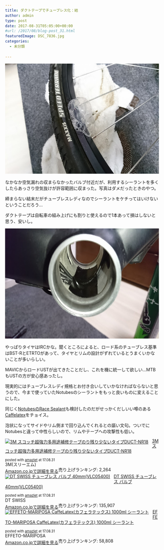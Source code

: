 ```yaml
---
title: ダクトテープでチューブレス化：結
author: admin
type: post
date: 2017-08-31T05:05:00+00:00
#url: /2017/08/blog-post_31.html
featuredImage: DSC_7836.jpg
categories:
  - 未分類

---
```

<div class="separator" style="clear: both; text-align: center;">
  <img border="0" data-original-height="900" data-original-width="1600" height="360" src="./DSC_7836.jpg" width="640" />
</div>

なかなか空気漏れの収まらなかったバルブ付近だが、利用するシーラントを多くしたらあっさり空気抜けが許容範囲に収まった。写真はダメだったときのやつ。

締まらない結末だがチューブレスレディなのでシーラントをケチってはいけないということだろう…

ダクトテープは自転車の組み上げにも割りと使えるので1本あって損はしないと思う、安いし。

<div class="separator" style="clear: both; text-align: center;">
  <img border="0" data-original-height="900" data-original-width="1600" height="360" src="./DSC_7854.jpg" width="640" />
</div>

やっぱりタイヤはIRCかな。聞くところによると、ロード系のチューブレス基準はBST-RとETRTOがあって、タイヤとリムの設計がずれているとうまくいかないことが多いらしい。

MAVICからロードUSTが出てきたことだし、これを機に統一して欲しい…MTBもUSTの方が安心感あったし。

現実的にはチューブレスレディ規格とお付き合いしていかなければならないと思うので、今まで使っていたNotubesのシーラントをもっと良いものに変えることにした。

同じく<a href="http://amzn.to/2eshsPc" target="_blank">NotubesのRace Sealant</a>も検討したのだがせっかくだしいい噂のある<a href="http://amzn.to/2xP3z1x" target="_blank">Caffelatex</a>をチョイス。

泡状になってサイドやリム側まで回り込んでくれるとの謳い文句。ついでにNotubesと違って中性らしいので、リムやテープへの攻撃性も低い。



<div class="amazlet-box" style="margin-bottom: 0px;">
  <div class="amazlet-image" style="float: left; margin: 0px 12px 1px 0px;">
    <a href="http://www.amazon.co.jp/exec/obidos/ASIN/B002YMJKT4/gensobunya-22/ref=nosim/" name="amazletlink" target="_blank"><img alt="3M スコッチ超強力多用途補修テープのり残り少ないタイプDUCT-NR18" src="https://images-fe.ssl-images-amazon.com/images/I/51emBofmZdL._SL160_.jpg" style="border: none;" /></a>
  </div>

  <div class="amazlet-info" style="line-height: 120%; margin-bottom: 10px;">
    <div class="amazlet-name" style="line-height: 120%; margin-bottom: 10px;">
<a href="http://www.amazon.co.jp/exec/obidos/ASIN/B002YMJKT4/gensobunya-22/ref=nosim/" name="amazletlink" target="_blank">3M スコッチ超強力多用途補修テープのり残り少ないタイプDUCT-NR18</a></p>
     <div class="amazlet-powered-date" style="font-size: 80%; line-height: 120%; margin-top: 5px;">
  posted with <a href="http://www.amazlet.com/" target="_blank" title="amazlet">amazlet</a> at 17.08.31
</div>

<div class="amazlet-detail">
3M(スリーエム) <br /> 売り上げランキング: 2,264

<div class="amazlet-sub-info" style="float: left;">
<div class="amazlet-link" style="margin-top: 5px;">
  <a href="http://www.amazon.co.jp/exec/obidos/ASIN/B002YMJKT4/gensobunya-22/ref=nosim/" name="amazletlink" target="_blank">Amazon.co.jpで詳細を見る</a>
</div>

  </div>

  <div class="amazlet-footer" style="clear: left;">
  </div>
</div>



<div class="amazlet-box" style="margin-bottom: 0px;">
  <div class="amazlet-image" style="float: left; margin: 0px 12px 1px 0px;">
    <a href="http://www.amazon.co.jp/exec/obidos/ASIN/B01MRK8TB7/gensobunya-22/ref=nosim/" name="amazletlink" target="_blank"><img alt="DT SWISS チューブレス バルブ 40mm(VLC05400)" src="https://images-fe.ssl-images-amazon.com/images/I/31ZqGrKP18L._SL160_.jpg" style="border: none;" /></a>
  </div>

  <div class="amazlet-info" style="line-height: 120%; margin-bottom: 10px;">
    <div class="amazlet-name" style="line-height: 120%; margin-bottom: 10px;">
<a href="http://www.amazon.co.jp/exec/obidos/ASIN/B01MRK8TB7/gensobunya-22/ref=nosim/" name="amazletlink" target="_blank">DT SWISS チューブレス バルブ 40mm(VLC05400)</a></p>

<div class="amazlet-powered-date" style="font-size: 80%; line-height: 120%; margin-top: 5px;">
  posted with <a href="http://www.amazlet.com/" target="_blank" title="amazlet">amazlet</a> at 17.08.31
</div>


<div class="amazlet-detail">
DT SWISS <br /> 売り上げランキング: 135,907


<div class="amazlet-sub-info" style="float: left;">
<div class="amazlet-link" style="margin-top: 5px;">
  <a href="http://www.amazon.co.jp/exec/obidos/ASIN/B01MRK8TB7/gensobunya-22/ref=nosim/" name="amazletlink" target="_blank">Amazon.co.jpで詳細を見る</a>
</div>

  </div>

  <div class="amazlet-footer" style="clear: left;">
  </div>
</div>



<div class="amazlet-box" style="margin-bottom: 0px;">
  <div class="amazlet-image" style="float: left; margin: 0px 12px 1px 0px;">
    <a href="http://www.amazon.co.jp/exec/obidos/ASIN/B00OD5F95Y/gensobunya-22/ref=nosim/" name="amazletlink" target="_blank"><img alt="EFFETO-MARIPOSA CaffeLatex(カフェラテックス) 1000ml シーラント" src="https://images-fe.ssl-images-amazon.com/images/I/41ZWnUrfDGL._SL160_.jpg" style="border: none;" /></a>
  </div>

  <div class="amazlet-info" style="line-height: 120%; margin-bottom: 10px;">
    <div class="amazlet-name" style="line-height: 120%; margin-bottom: 10px;">
<a href="http://www.amazon.co.jp/exec/obidos/ASIN/B00OD5F95Y/gensobunya-22/ref=nosim/" name="amazletlink" target="_blank">EFFETO-MARIPOSA CaffeLatex(カフェラテックス) 1000ml シーラント</a></p>

<div class="amazlet-powered-date" style="font-size: 80%; line-height: 120%; margin-top: 5px;">
  posted with <a href="http://www.amazlet.com/" target="_blank" title="amazlet">amazlet</a> at 17.08.31
</div>


<div class="amazlet-detail">
EFFETO-MARIPOSA <br /> 売り上げランキング: 58,808


<div class="amazlet-sub-info" style="float: left;">
<div class="amazlet-link" style="margin-top: 5px;">
  <a href="http://www.amazon.co.jp/exec/obidos/ASIN/B00OD5F95Y/gensobunya-22/ref=nosim/" name="amazletlink" target="_blank">Amazon.co.jpで詳細を見る</a>
</div>

  </div>

  <div class="amazlet-footer" style="clear: left;">
  </div>
</div>